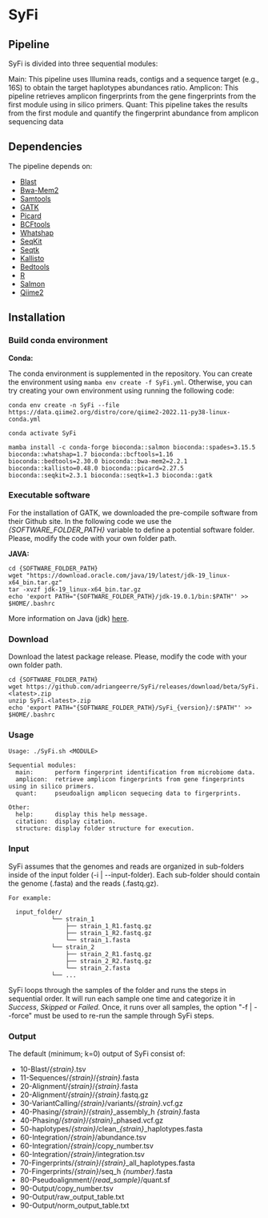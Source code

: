 # SyFi

## Pipeline

SyFi is divided into three sequential modules:

Main: This pipeline uses Illumina reads, contigs and a sequence target (e.g., 16S) to obtain the target haplotypes abundances ratio.
Amplicon: This pipeline retrieves amplicon fingerprints from the gene fingerprints from the first module using in silico primers.
Quant: This pipeline takes the results from the first module and quantify the fingerprint abundance from amplicon sequencing data

## Dependencies

The pipeline depends on:

- [Blast](https://blast.ncbi.nlm.nih.gov/Blast.cgi)
- [Bwa-Mem2](https://github.com/bwa-mem2/bwa-mem2)
- [Samtools](http://www.htslib.org/)
- [GATK](https://github.com/broadinstitute/gatk)
- [Picard](https://github.com/broadinstitute/picard)
- [BCFtools](https://samtools.github.io/bcftools/)
- [Whatshap](https://whatshap.readthedocs.io/en/latest/)
- [SeqKit](https://bioinf.shenwei.me/seqkit/)
- [Seqtk](https://github.com/lh3/seqtk)
- [Kallisto](https://pachterlab.github.io/kallisto/about)
- [Bedtools](https://bedtools.readthedocs.io/en/latest/)
- [R](https://www.r-project.org/)
- [Salmon](https://combine-lab.github.io/salmon/)
- [Qiime2](https://qiime2.org/)

## Installation

### Build conda environment

__Conda:__

The conda environment is supplemented in the repository. You can create the environment using `mamba env create -f SyFi.yml`. Otherwise, you can try creating your own environment using running the following code:

```
conda env create -n SyFi --file https://data.qiime2.org/distro/core/qiime2-2022.11-py38-linux-conda.yml

conda activate SyFi

mamba install -c conda-forge bioconda::salmon bioconda::spades=3.15.5 bioconda::whatshap=1.7 bioconda::bcftools=1.16 bioconda::bedtools=2.30.0 bioconda::bwa-mem2=2.2.1 bioconda::kallisto=0.48.0 bioconda::picard=2.27.5 bioconda::seqkit=2.3.1 bioconda::seqtk=1.3 bioconda::gatk

```

### Executable software

For the installation of GATK, we downloaded the pre-compile software from their Github site. In the following code we use the *{SOFTWARE_FOLDER_PATH}* variable to define a potential software folder. Please, modify the code with your own folder path.

__JAVA:__

```
cd {SOFTWARE_FOLDER_PATH}
wget "https://download.oracle.com/java/19/latest/jdk-19_linux-x64_bin.tar.gz"
tar -xvzf jdk-19_linux-x64_bin.tar.gz
echo 'export PATH="{SOFTWARE_FOLDER_PATH}/jdk-19.0.1/bin:$PATH"' >> $HOME/.bashrc
```

More information on Java (jdk) [here](https://www.oracle.com/java/technologies/jdk-script-friendly-urls/).

### Download

Download the latest package release. Please, modify the code with your own folder path.

```
cd {SOFTWARE_FOLDER_PATH}
wget https://github.com/adriangeerre/SyFi/releases/download/beta/SyFi.<latest>.zip
unzip SyFi.<latest>.zip
echo 'export PATH="{SOFTWARE_FOLDER_PATH}/SyFi_{version}/:$PATH"' >> $HOME/.bashrc
```

### Usage

```
Usage: ./SyFi.sh <MODULE>

Sequential modules:
  main:      perform fingerprint identification from microbiome data.
  amplicon:  retrieve amplicon fingerprints from gene fingerprints using in silico primers.
  quant:     pseudoalign amplicon sequecing data to firgerprints.

Other:
  help:      display this help message.
  citation:  display citation.
  structure: display folder structure for execution.

```

### Input

SyFi assumes that the genomes and reads are organized in sub-folders inside of the input folder (-i | --input-folder). Each sub-folder should contain the genome (.fasta) and the reads (.fastq.gz). 

```
For example:

  input_folder/
            └── strain_1
                ├── strain_1_R1.fastq.gz
                ├── strain_1_R2.fastq.gz
                └── strain_1.fasta
            └── strain_2
                ├── strain_2_R1.fastq.gz
                ├── strain_2_R2.fastq.gz
                └── strain_2.fasta
            └── ...

```

SyFi loops through the samples of the folder and runs the steps in sequential order. It will run each sample one time and categorize it in *Success*, *Skipped* or *Failed*. Once, it runs over all samples, the option "-f | --force" must be used to re-run the sample through SyFi steps.

### Output

The default (minimum; k=0) output of SyFi consist of:

- 10-Blast/*{strain}*.tsv
- 11-Sequences/*{strain}*/*{strain}*.fasta
- 20-Alignment/*{strain}*/*{strain}*.fasta
- 20-Alignment/*{strain}*/*{strain}*.fastq.gz
- 30-VariantCalling/*{strain}*/variants/*{strain}*.vcf.gz
- 40-Phasing/*{strain}*/*{strain}*_assembly_h *{strain}*.fasta
- 40-Phasing/*{strain}*/*{strain}*_phased.vcf.gz
- 50-haplotypes/*{strain}*/clean\_*{strain}*\_haplotypes.fasta
- 60-Integration/*{strain}*/abundance.tsv
- 60-Integration/*{strain}*/copy_number.tsv
- 60-Integration/*{strain}*/integration.tsv
- 70-Fingerprints/*{strain}*/*{strain}*_all_haplotypes.fasta
- 70-Fingerprints/*{strain}*/seq_h *{number}*.fasta
- 80-Pseudoalignment/*{read_sample}*/quant.sf
- 90-Output/copy_number.tsv
- 90-Output/raw_output_table.txt
- 90-Output/norm_output_table.txt
